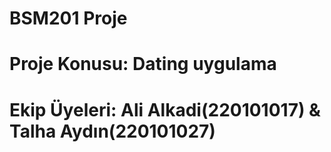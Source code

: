 # BSM201 Proje
# Proje Konusu: Dating  uygulama
# Ekip Üyeleri: Ali Alkadi(220101017) & Talha Aydın(220101027)
